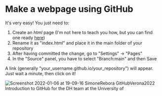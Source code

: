 # Make a webpage using GitHub

It's very easy! You just need to:

1. Create an *html* page (I'm not here to teach you how, but you can find one ready [here](https://raw.githubusercontent.com/SimoneRebora/GitHubVerona2022/main/docs/pizza_map.html))
2. Rename it as "index.html" and place it in the main folder of your repository
3. After having committed the change, go to "Settings" -> "Pages"
4. In the "Source" panel, you have to select "Branch:main" and then Save

A link (generally "your_username.github.io/your_repository") will appear. Just wait a minute, then click on it!

![Screenshot 2022-01-06 at 19-09-16 SimoneRebora GitHubVerona2022 Introduction to GitHub for the DH team at the University of](https://user-images.githubusercontent.com/29945305/148431035-9eaa0f73-85b2-4c17-9925-050ceead21aa.png)

